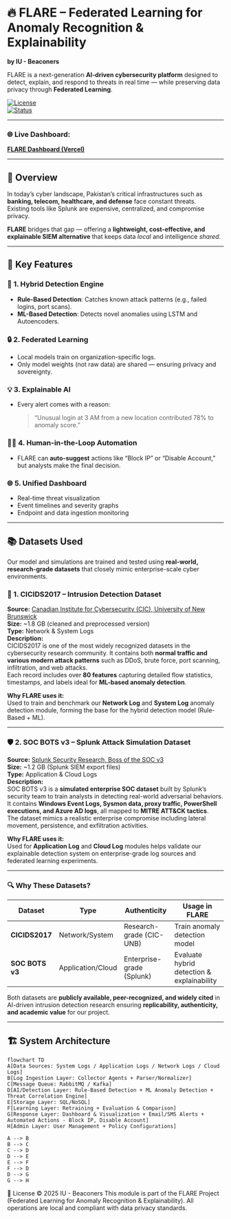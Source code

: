 # 🔥 FLARE – Federated Learning for Anomaly Recognition & Explainability  
**by IU - Beaconers**  

FLARE is a next-generation **AI-driven cybersecurity platform** designed to detect, explain, and respond to threats in real time — while preserving data privacy through **Federated Learning**.

[![License](https://img.shields.io/badge/License-Academic-blue.svg)]()  
[![Status](https://img.shields.io/badge/Status-Stable-green.svg)]()  

---

### 🌐 **Live Dashboard:**  
[**FLARE Dashboard (Vercel)**](https://flare-lemon.vercel.app/)  

---

## 🧩 Overview
In today’s cyber landscape, Pakistan’s critical infrastructures such as **banking, telecom, healthcare, and defense** face constant threats.  
Existing tools like Splunk are expensive, centralized, and compromise privacy.

**FLARE** bridges that gap — offering a **lightweight, cost-effective, and explainable SIEM alternative** that keeps data *local* and intelligence *shared*.

---

## 🚀 Key Features

### 🧠 **1. Hybrid Detection Engine**
- **Rule-Based Detection**: Catches known attack patterns (e.g., failed logins, port scans).  
- **ML-Based Detection**: Detects novel anomalies using LSTM and Autoencoders.

### 🔒 **2. Federated Learning**
- Local models train on organization-specific logs.
- Only model weights (not raw data) are shared — ensuring privacy and sovereignty.

### 💡 **3. Explainable AI**
- Every alert comes with a reason:
  > “Unusual login at 3 AM from a new location contributed 78% to anomaly score.”

### 🧑‍💻 **4. Human-in-the-Loop Automation**
- FLARE can **auto-suggest** actions like “Block IP” or “Disable Account,”  
  but analysts make the final decision.

### 🌐 **5. Unified Dashboard**
- Real-time threat visualization  
- Event timelines and severity graphs  
- Endpoint and data ingestion monitoring  
---

## 📚 Datasets Used

Our model and simulations are trained and tested using **real-world, research-grade datasets** that closely mimic enterprise-scale cyber environments.

### 🧩 1. CICIDS2017 – Intrusion Detection Dataset  
**Source:** [Canadian Institute for Cybersecurity (CIC), University of New Brunswick](https://www.kaggle.com/datasets/ericanacletoribeiro/cicids2017-cleaned-and-preprocessed)  
**Size:** ~1.8 GB (cleaned and preprocessed version)  
**Type:** Network & System Logs  
**Description:**  
CICIDS2017 is one of the most widely recognized datasets in the cybersecurity research community. It contains both **normal traffic and various modern attack patterns** such as DDoS, brute force, port scanning, infiltration, and web attacks.  
Each record includes over **80 features** capturing detailed flow statistics, timestamps, and labels ideal for **ML-based anomaly detection**.  

**Why FLARE uses it:**  
Used to train and benchmark our **Network Log** and **System Log** anomaly detection module, forming the base for the hybrid detection model (Rule-Based + ML).

---

### 🛡️ 2. SOC BOTS v3 – Splunk Attack Simulation Dataset  
**Source:** [Splunk Security Research, Boss of the SOC v3](https://www.splunk.com/en_us/blog/security/botsv3-dataset-released.html)  
**Size:** ~1.2 GB (Splunk SIEM export files)  
**Type:** Application & Cloud Logs  
**Description:**  
SOC BOTS v3 is a **simulated enterprise SOC dataset** built by Splunk’s security team to train analysts in detecting real-world adversarial behaviors.  
It contains **Windows Event Logs, Sysmon data, proxy traffic, PowerShell executions, and Azure AD logs**, all mapped to **MITRE ATT&CK tactics**.  
The dataset mimics a realistic enterprise compromise including lateral movement, persistence, and exfiltration activities.

**Why FLARE uses it:**  
Used for **Application Log** and **Cloud Log** modules helps validate our explainable detection system on enterprise-grade log sources and federated learning experiments.

---

### 🔍 Why These Datasets?
| Dataset | Type | Authenticity | Usage in FLARE |
|----------|------|---------------|----------------|
| **CICIDS2017** | Network/System | Research-grade (CIC-UNB) | Train anomaly detection model |
| **SOC BOTS v3** | Application/Cloud | Enterprise-grade (Splunk) | Evaluate hybrid detection & explainability |

Both datasets are **publicly available, peer-recognized, and widely cited** in AI-driven intrusion detection research ensuring **replicability, authenticity, and academic value** for our project.

---

## 🏗️ System Architecture

```mermaid
flowchart TD
A[Data Sources: System Logs / Application Logs / Network Logs / Cloud Logs]
B[Log Ingestion Layer: Collector Agents + Parser/Normalizer]
C[Message Queue: RabbitMQ / Kafka]
D[AI/Detection Layer: Rule-Based Detection + ML Anomaly Detection + Threat Correlation Engine]
E[Storage Layer: SQL/NoSQL]
F[Learning Layer: Retraining + Evaluation & Comparison]
G[Response Layer: Dashboard & Visualization + Email/SMS Alerts + Automated Actions - Block IP, Disable Account]
H[Admin Layer: User Management + Policy Configurations]

A --> B
B --> C
C --> D
D --> E
E --> F
F --> D
D --> G
G --> H
``` 
🏁 License
© 2025 IU - Beaconers
This module is part of the FLARE Project (Federated Learning for Anomaly Recognition & Explainability).
All operations are local and compliant with data privacy standards.
